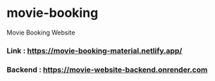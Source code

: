 # movie-booking
Movie Booking Website
### Link : https://movie-booking-material.netlify.app/
### Backend : https://movie-website-backend.onrender.com

